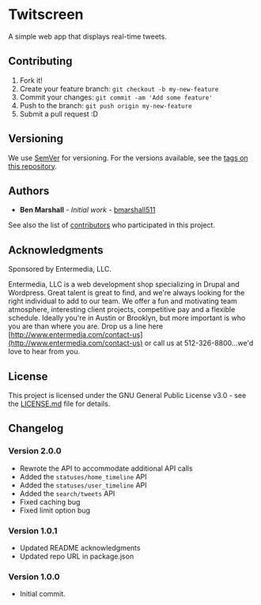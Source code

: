# Twitscreen

A simple web app that displays real-time tweets.

## Contributing

1. Fork it!
2. Create your feature branch: `git checkout -b my-new-feature`
3. Commit your changes: `git commit -am 'Add some feature'`
4. Push to the branch: `git push origin my-new-feature`
5. Submit a pull request :D

## Versioning

We use [SemVer](http://semver.org/) for versioning. For the versions available, see the [tags on this repository](https://github.com/your/project/tags).

## Authors

* **Ben Marshall** - *Initial work* - [bmarshall511](https://github.com/bmarshall511)

See also the list of [contributors](https://github.com/bmarshall511/twitscreen/contributors) who participated in this project.

## Acknowledgments

Sponsored by Entermedia, LLC.

Entermedia, LLC is a web development shop specializing in Drupal and Wordpress.  Great talent is great to find, and we're always looking for the right individual to add to our team. We offer a fun and motivating team atmosphere, interesting client projects, competitive pay and a flexible schedule. Ideally you're in Austin or Brooklyn, but more important is who you are than where you are. Drop us a line here [http://www.entermedia.com/contact-us](http://www.entermedia.com/contact-us) or call us at 512-326-8800...we'd love to hear from you.

## License

This project is licensed under the GNU General Public License v3.0 - see the [LICENSE.md](LICENSE.md) file for details.

## Changelog

### Version 2.0.0

* Rewrote the API to accommodate additional API calls
* Added the `statuses/home_timeline` API
* Added the `statuses/user_timeline` API
* Added the `search/tweets` API
* Fixed caching bug
* Fixed limit option bug

### Version 1.0.1

* Updated README acknowledgments
* Updated repo URL in package.json

### Version 1.0.0

* Initial commit.